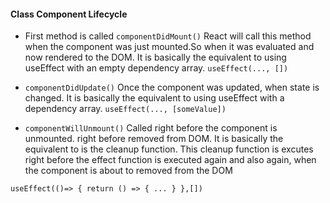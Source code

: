 #### Class Component Lifecycle

- First method is called `componentDidMount()` React will call this method when the component was just mounted.So when it was evaluated and now rendered to the DOM. It is basically the equivalent to using useEffect with an empty dependency array. `useEffect(..., [])`

- `componentDidUpdate()` Once the component was updated, when state is changed. It is basically the equivalent to using useEffect with a dependency array. `useEffect(..., [someValue])`

- `componentWillUnmount()` Called right before the component is unmounted. right before removed from DOM. It is basically the equivalent to is the cleanup function. This cleanup function is excutes right before the effect function is executed again and also again, when the component is about to removed from the DOM

`useEffect(()=> {
return () => {
...
}
},[])`
